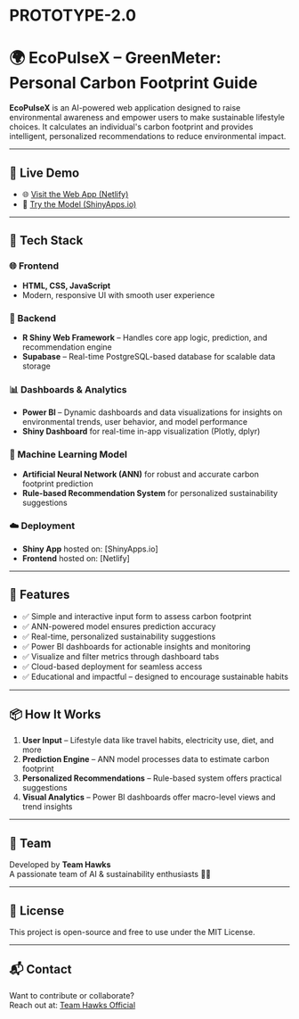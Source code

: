 # PROTOTYPE-2.0


# 🌍 EcoPulseX – GreenMeter: Personal Carbon Footprint Guide

**EcoPulseX** is an AI-powered web application designed to raise environmental awareness and empower users to make sustainable lifestyle choices. It calculates an individual's carbon footprint and provides intelligent, personalized recommendations to reduce environmental impact.

---

## 🚀 Live Demo

- 🌐 [Visit the Web App (Netlify)](https://ecopulsex.netlify.app/)
- 🧠 [Try the Model (ShinyApps.io)](https://aditya-kumar-roy.shinyapps.io/EcoPulseX/)

---

## 🧩 Tech Stack

### 🌐 Frontend
- **HTML, CSS, JavaScript**
- Modern, responsive UI with smooth user experience

### 🔗 Backend
- **R Shiny Web Framework** – Handles core app logic, prediction, and recommendation engine
- **Supabase** – Real-time PostgreSQL-based database for scalable data storage

### 📊 Dashboards & Analytics
- **Power BI** – Dynamic dashboards and data visualizations for insights on environmental trends, user behavior, and model performance
- **Shiny Dashboard** for real-time in-app visualization (Plotly, dplyr)

### 🧠 Machine Learning Model
- **Artificial Neural Network (ANN)** for robust and accurate carbon footprint prediction
- **Rule-based Recommendation System** for personalized sustainability suggestions

### ☁️ Deployment
- **Shiny App** hosted on: [ShinyApps.io]
- **Frontend** hosted on: [Netlify]

---

## 🌟 Features

- ✅ Simple and interactive input form to assess carbon footprint
- ✅ ANN-powered model ensures prediction accuracy
- ✅ Real-time, personalized sustainability suggestions
- ✅ Power BI dashboards for actionable insights and monitoring
- ✅ Visualize and filter metrics through dashboard tabs
- ✅ Cloud-based deployment for seamless access
- ✅ Educational and impactful – designed to encourage sustainable habits

---

## 📦 How It Works

1. **User Input** – Lifestyle data like travel habits, electricity use, diet, and more
2. **Prediction Engine** – ANN model processes data to estimate carbon footprint
3. **Personalized Recommendations** – Rule-based system offers practical suggestions
4. **Visual Analytics** – Power BI dashboards offer macro-level views and trend insights

---

## 🧠 Team

Developed by **Team Hawks**  
A passionate team of AI & sustainability enthusiasts 🌱💡

---

## 📌 License

This project is open-source and free to use under the MIT License.

---

## 📬 Contact

Want to contribute or collaborate?  
Reach out at: [Team Hawks Official](mailto:teamhawks4.official@gmail.com)

